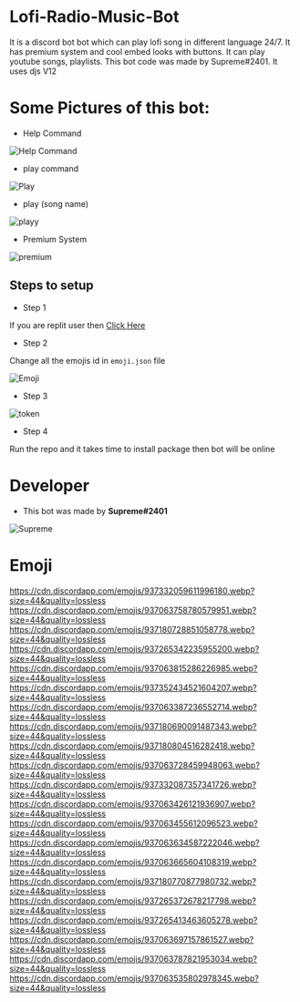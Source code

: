 # Lofi-Radio-Music-Bot
It is a discord bot bot which can play lofi song in different language 24/7. It has premium system and cool embed looks with buttons. It can play youtube songs, playlists. This bot code was made by Supreme#2401. It uses djs V12


# Some Pictures of this bot:

- Help Command

![Help Command](https://media.discordapp.net/attachments/911627187734585413/937639197823602728/unknown.png?width=659&height=434)

- play command

![Play](https://media.discordapp.net/attachments/911627187734585413/937639784870969374/unknown.png)

- play (song name)

![playy](https://media.discordapp.net/attachments/911627187734585413/937640528697249822/unknown.png?width=818&height=434)

- Premium System

![premium](https://media.discordapp.net/attachments/911627187734585413/937641450806595604/unknown.png?width=641&height=434)


## Steps to setup 

- Step 1

If you are replit user then [Click Here](https://repl.it/github/diwasatreya/Lofi-Radio-Music-Bot)

- Step 2 

Change all the emojis id in `emoji.json` file

![Emoji](https://media.discordapp.net/attachments/899947313357791312/937643161268944916/unknown.png?width=584&height=434)

- Step 3

![token](https://media.discordapp.net/attachments/899947313357791312/937643742561701918/unknown.png)

- Step 4 

Run the repo and it takes time to install package then bot will be online

# Developer
- This bot was made by **Supreme#2401** 

![Supreme](https://media.discordapp.net/attachments/911627187734585413/937645307515256872/unknown.png?width=540&height=434)


# Emoji

https://cdn.discordapp.com/emojis/937332059611996180.webp?size=44&quality=lossless
https://cdn.discordapp.com/emojis/937063758780579951.webp?size=44&quality=lossless
https://cdn.discordapp.com/emojis/937180728851058778.webp?size=44&quality=lossless
https://cdn.discordapp.com/emojis/937265342235955200.webp?size=44&quality=lossless
https://cdn.discordapp.com/emojis/937063815286226985.webp?size=44&quality=lossless
https://cdn.discordapp.com/emojis/937352434521604207.webp?size=44&quality=lossless
https://cdn.discordapp.com/emojis/937063387236552714.webp?size=44&quality=lossless
https://cdn.discordapp.com/emojis/937180690091487343.webp?size=44&quality=lossless
https://cdn.discordapp.com/emojis/937180804516282418.webp?size=44&quality=lossless
https://cdn.discordapp.com/emojis/937063728459948063.webp?size=44&quality=lossless
https://cdn.discordapp.com/emojis/937332087357341726.webp?size=44&quality=lossless
https://cdn.discordapp.com/emojis/937063426121936907.webp?size=44&quality=lossless
https://cdn.discordapp.com/emojis/937063455612096523.webp?size=44&quality=lossless
https://cdn.discordapp.com/emojis/937063634587222046.webp?size=44&quality=lossless
https://cdn.discordapp.com/emojis/937063665604108319.webp?size=44&quality=lossless
https://cdn.discordapp.com/emojis/937180770877980732.webp?size=44&quality=lossless
https://cdn.discordapp.com/emojis/937265372678217798.webp?size=44&quality=lossless
https://cdn.discordapp.com/emojis/937265413463605278.webp?size=44&quality=lossless
https://cdn.discordapp.com/emojis/937063697157861527.webp?size=44&quality=lossless
https://cdn.discordapp.com/emojis/937063787821953034.webp?size=44&quality=lossless
https://cdn.discordapp.com/emojis/937063535802978345.webp?size=44&quality=lossless
